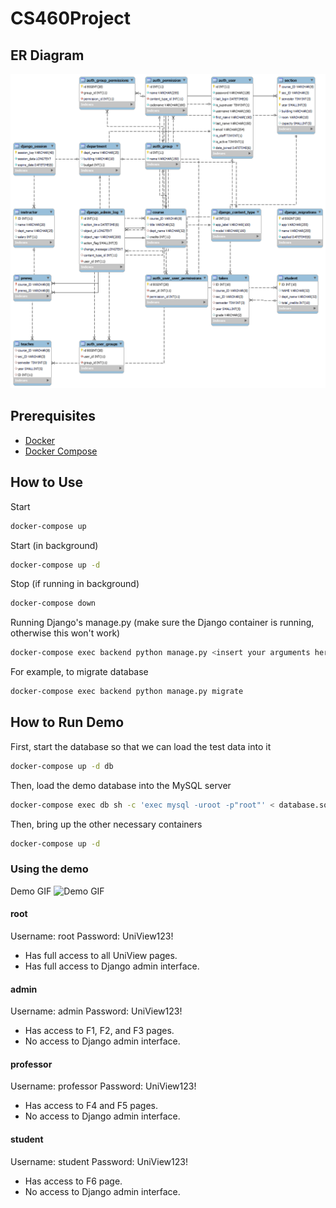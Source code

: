 # CS460Project

## ER Diagram
![ER Diagram](https://raw.githubusercontent.com/JonathanNordby/CS460Project/main/_assets/er_diagram.png)

## Prerequisites
- [Docker](https://docs.docker.com/get-docker/)
- [Docker Compose](https://docs.docker.com/compose/install/)

## How to Use
Start
```bash
docker-compose up
```

Start (in background)
```bash
docker-compose up -d
```

Stop (if running in background)
```bash
docker-compose down
```

Running Django's manage.py (make sure the Django container is running, otherwise this won't work)
```bash
docker-compose exec backend python manage.py <insert your arguments here>
```

For example, to migrate database
```bash
docker-compose exec backend python manage.py migrate
```

## How to Run Demo
First, start the database so that we can load the test data into it
```bash
docker-compose up -d db
```

Then, load the demo database into the MySQL server
```bash
docker-compose exec db sh -c 'exec mysql -uroot -p"root"' < database.sql
```

Then, bring up the other necessary containers
```bash
docker-compose up -d
```

### Using the demo
Demo GIF
![Demo GIF](https://raw.githubusercontent.com/JonathanNordby/CS460Project/main/_assets/uniview.gif)

#### root
Username: root
Password: UniView123!

- Has full access to all UniView pages.
- Has full access to Django admin interface.

#### admin
Username: admin
Password: UniView123!

- Has access to F1, F2, and F3 pages.
- No access to Django admin interface.

#### professor
Username: professor
Password: UniView123!

- Has access to F4 and F5 pages.
- No access to Django admin interface.

#### student
Username: student
Password: UniView123!

- Has access to F6 page.
- No access to Django admin interface.
